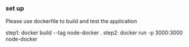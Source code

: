### set up

Please use dockerfile to build and test the application

step1: docker build --tag node-docker .
step2: docker run -p 3000:3000 node-docker
